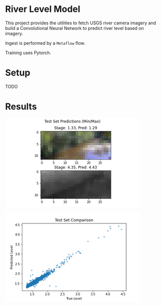 # River Level Model

This project provides the utilities to fetch USGS river camera imagery and build a Convolutional Neural Network to predict river level based on imagery.

Ingest is performed by a `Metaflow` flow.

Training uses Pytorch.

# Setup

TODO

# Results

![](test_predictions.png)

![](true_v_predicted.png)
